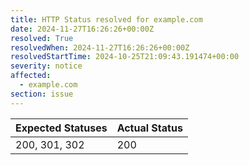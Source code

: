 ```yaml
---
title: HTTP Status resolved for example.com
date: 2024-11-27T16:26:26+00:00Z
resolved: True
resolvedWhen: 2024-11-27T16:26:26+00:00Z
resolvedStartTime: 2024-10-25T21:09:43.191474+00:00
severity: notice
affected:
  - example.com
section: issue
---
```


| Expected Statuses | Actual Status  |
|-------------------|----------------|
| 200, 301, 302 | 200 |
